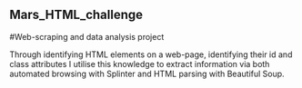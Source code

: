 ## Mars_HTML_challenge
#Web-scraping and data analysis project

Through identifying HTML elements on a web-page, identifying their id and class attributes I utilise this knowledge to extract information via both automated browsing with Splinter and HTML parsing with Beautiful Soup.
